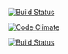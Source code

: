 [![Build Status](https://travis-ci.org/emn178/js-md5.svg?branch=master)](https://travis-ci.org/emn178/js-md5)

[![Code Climate](https://codeclimate.com/github/cloudfoundry/membrane.png)](https://codeclimate.com/github/cloudfoundry/membrane)

[![Build Status](https://travis-ci.org/cloudfoundry/membrane.png)](https://travis-ci.org/cloudfoundry/membrane)


